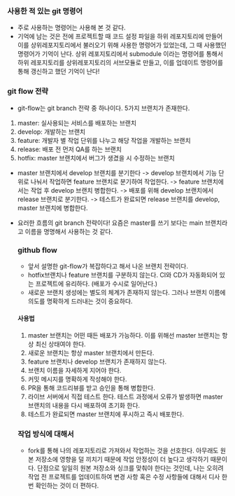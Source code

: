 ### 사용한 적 있는 git 명령어
- 주로 사용하는 명령어는 사용해 본 것 같다.
- 기억에 남는 것은 전에 프로젝트할 때 코드 설정 파일을 하위 레포지토리에 만들어 이를 상위레포지토리에서 불러오기 위해 사용한 명령어가 있었는데, 그 때 사용했던 명령어가
기억이 난다. 상위 레포지토리에서 submodule 이라는 명령어를 통해서 하위 레포지토리를 상위레포지토리의 서브모듈로 만들고, 이를 업데이트 명령어를 통해 갱신하고 했던 기억이 난다!

### git flow 전략
- git-flow는 git branch 전략 중 하나이다. 5가지 브랜치가 존재한다.
1. master: 실사용되는 서비스를 배포하는 브랜치
2. develop: 개발하는 브랜치
3. feature: 개발자 별 작업 단위를 나누고 해당 작업을 개발하는 브랜치
4. release: 배포 전 먼저 QA를 하는 브랜치
5. hotfix: master 브랜치에서 버그가 생겼을 시 수정하는 브랜치
- master 브랜치에서 develop 브랜치를 분기한다 -> develop 브랜치에서 기능 단위로 나눠서 작업하면 feature 브랜치로 분기하여 작업한다. -> feature 브랜치에서는 작업 후 develop 브랜치 병합한다. -> 배포를 위해 develop 브랜치에서 release 브랜치로 분기한다. -> 테스트가 완료되면 release 브랜치를 develop, master 브랜치에 병합한다.

- 요러한 흐름의 git branch 전략이다! 요즘은 master를 쓰기 보다는 main 브랜치라고 이름을 명명해서 사용하는 것 같다.

  ### github flow
  - 앞서 설명한 git-flow가 복잡하다고 해서 나온 브랜치 전략이다.
  - hotfix브랜치나 feature 브랜치를 구분하지 않는다. CI와 CD가 자동화되어 있는 프로젝트에 유리하다. (배포가 수시로 일어난다.)
  - 새로운 브랜치 생성에는 별도의 체계가 존재하지 않는다. 그러나 브랜치 이름에 의도를 명확하게 드러내는 것이 중요하다.
 
  #### 사용법
  1. master 브랜치는 어떤 때든 배포가 가능하다. 이를 위해선 master 브랜치는 항상 최신 상태여야 한다.
  2. 새로운 브랜치는 항상 master 브랜치에서 만든다.
  3. feature 브랜치나 develop 브랜치가 존재하지 않는다.
  4. 브랜치 이름을 자세하게 지어야 한다.
  5. 커밋 메시지를 명확하게 작성해야 한다.
  6. PR을 통해 코드리뷰를 받고 승인을 통해 병합한다.
  7. 라이브 서버에서 직접 테스트 한다. 테스트 과정에서 오류가 발생하면 master 브랜치의 내용을 다시 배포하여 초기화 한다.
  8. 테스트가 완료되면 master 브랜치에 푸시하고 즉시 배포한다.
 
  ### 작업 방식에 대해서
  - fork를 통해 나의 레포지토리로 가져와서 작업하는 것을 선호한다. 아무래도 원본 저장소에 영향을 덜 끼치기 때문에 작업 안정성이 더 높다고 생각하기 때문이다. 단점으로 일일히 원본 저장소와 싱크를 맞춰야 한다는 것인데, 나는 오히려 작업 전 프로젝트를 업데이트하여 변경 사항 혹은 수정 사항들에 대해서 디사 한 번 확인하는 것이 더 편하다.
